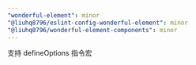 ```yaml
---
"wonderful-element": minor
"@liuhq8796/eslint-config-wonderful-element": minor
"@liuhq8796/wonderful-element-components": minor
---
```


支持 defineOptions 指令宏
